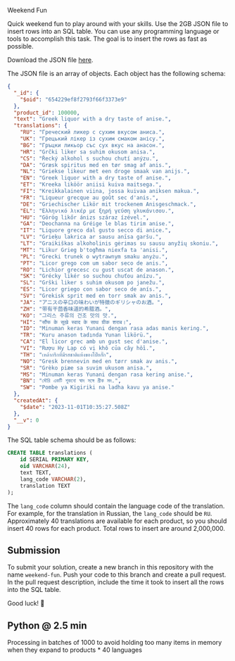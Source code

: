 Weekend Fun

Quick weekend fun to play around with your skills. Use the 2GB JSON file to insert rows into an SQL table. You can use any programming language or tools to accomplish this task. The goal is to insert the rows as fast as possible.

Download the JSON file [here](https://drive.google.com/file/d/1t6WjsOxMXzq8yZn_i_zqWnqmAz6xfXnO/view?usp=share_link).

The JSON file is an array of objects. Each object has the following schema:

```json
{
  "_id": {
    "$oid": "654229ef8f2793f66f3373e9"
  },
  "product_id": 100000,
  "text": "Greek liquor with a dry taste of anise.",
  "translations": {
    "RU": "Греческий ликер с сухим вкусом аниса.",
    "UK": "Грецький лікер із сухим смаком анісу.",
    "BG": "Гръцки ликьор със сух вкус на анасон.",
    "HR": "Grčki liker sa suhim okusom anisa.",
    "CS": "Řecký alkohol s suchou chutí anýzu.",
    "DA": "Græsk spiritus med en tør smag af anis.",
    "NL": "Griekse likeur met een droge smaak van anijs.",
    "EN": "Greek liquor with a dry taste of anise.",
    "ET": "Kreeka liköör aniisi kuiva maitsega.",
    "FI": "Kreikkalainen viina, jossa kuivaa aniksen makua.",
    "FR": "Liqueur grecque au goût sec d'anis.",
    "DE": "Griechischer Likör mit trockenem Anisgeschmack.",
    "EL": "Ελληνικό λικέρ με ξηρή γεύση γλυκάνισου.",
    "HU": "Görög likőr ánizs száraz ízével.",
    "GA": "Deochanna na Gréige le blas tirim anise.",
    "IT": "Liquore greco dal gusto secco di anice.",
    "LV": "Grieķu lakrica ar sausu anīsa garšu.",
    "LT": "Graikiškas alkoholinis gėrimas su sausu anyžių skoniu.",
    "MT": "Likur Grieg b'togħma niexfa ta 'anisi.",
    "PL": "Grecki trunek o wytrawnym smaku anyżu.",
    "PT": "Licor grego com um sabor seco de anis.",
    "RO": "Lichior grecesc cu gust uscat de anason.",
    "SK": "Grécky likér so suchou chuťou anízu.",
    "SL": "Grški liker s suhim okusom po janežu.",
    "ES": "Licor griego con sabor seco de anís.",
    "SV": "Grekisk sprit med en torr smak av anis.",
    "JA": "アニスの辛口の味わいが特徴のギリシャのお酒。",
    "ZH": "带有干茴香味道的希腊酒。",
    "KO": "그리스 주류의 건조 맛의 맛.",
    "HI": "सौंफ के सूखे स्वाद के साथ ग्रीक शराब।",
    "ID": "Minuman keras Yunani dengan rasa adas manis kering.",
    "TR": "Kuru anason tadında Yunan likörü.",
    "CA": "El licor grec amb un gust sec d'anise.",
    "VI": "Rượu Hy Lạp có vị khô của cây hồi.",
    "TH": "เหล้ากรีกที่มีรสชาติแห้งของโป๊ยกั๊ก",
    "NO": "Gresk brennevin med en tørr smak av anis.",
    "SR": "Grèko piæe sa suvim ukusom anisa.",
    "MS": "Minuman keras Yunani dengan rasa kering anise.",
    "BN": "মৌরি একটি শুকনো স্বাদ সঙ্গে গ্রীক মদ.",
    "SW": "Pombe ya Kigiriki na ladha kavu ya anise."
  },
  "createdAt": {
    "$date": "2023-11-01T10:35:27.508Z"
  },
  "__v": 0
}
```

The SQL table schema should be as follows:

```sql
CREATE TABLE translations (
    id SERIAL PRIMARY KEY,
    oid VARCHAR(24),
    text TEXT,
    lang_code VARCHAR(2),
    translation TEXT
);
```

The `lang_code` column should contain the language code of the translation. For example, for the translation in Russian, the `lang_code` should be `RU`. Approximately 40 translations are available for each product, so you should insert 40 rows for each product. Total rows to insert are around 2,000,000.

## Submission

To submit your solution, create a new branch in this repository with the name `weekend-fun`. Push your code to this branch and create a pull request. In the pull request description, include the time it took to insert all the rows into the SQL table.

Good luck! 🚀

## Python @ 2.5 min
Processing in batches of 1000 to avoid holding too many items in memory when they expand to products * 40 languages